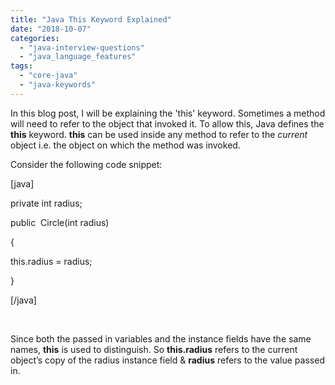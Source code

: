 ```yaml
---
title: "Java This Keyword Explained"
date: "2018-10-07"
categories: 
  - "java-interview-questions"
  - "java_language_features"
tags: 
  - "core-java"
  - "java-keywords"
---
```


In this blog post, I will be explaining the 'this' keyword. Sometimes a method will need to refer to the object that invoked it. To allow this, Java defines the **this** keyword. **this** can be used inside any method to refer to the _current_ object i.e. the object on which the method was invoked.

Consider the following code snippet:

\[java\]

private int radius;

public  Circle(int radius)

{

this.radius = radius;

}

\[/java\]

 

Since both the passed in variables and the instance fields have the same names, **this** is used to distinguish. So **this.radius** refers to the current object’s copy of the radius instance field & **radius** refers to the value passed in.
